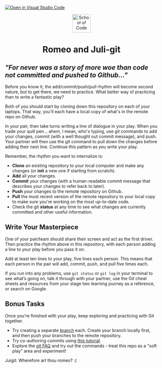 [![Open in Visual Studio Code](https://classroom.github.com/assets/open-in-vscode-c66648af7eb3fe8bc4f294546bfd86ef473780cde1dea487d3c4ff354943c9ae.svg)](https://classroom.github.com/online_ide?assignment_repo_id=8669491&assignment_repo_type=AssignmentRepo)
<div align="center">
    <img alt="School of Code" src="./images/soc-logo.png" width="60" />
</div>
<h1 align="center">
  Romeo and Juli-git
</h1>

## _"For never was a story of more woe than code not committed and pushed to Github..."_

Before you know it, the add/commit/push/pull rhythm will become second nature, but to get there, we need to practice. What better way of practicing than to write a fantastic play?

Both of you should start by cloning down this repository on each of your laptops. That way, you'll each have a local copy of what's in the remote repo on Github.

In your pair, then take turns writing a line of dialogue in your play. When you trade your quill pen... ahem, I mean, who's typing, use git commands to add your changes, commit (with a well thought out commit message), and push. Your partner will then use the git command to pull down the changes before adding their next line. Continue this pattern as you write your play.

Remember, the rhythm you want to internalize is:

- **Clone** an existing repository to your local computer and make any changes (or **init** a new one if starting from scratch).
- **Add** all your changes.
- **Commit** your changes (with a human-readable commit message that describes your changes to refer back to later).
- **Push** your changes to the remote repository on Github.
- **Pull** the most recent version of the remote repository to your local copy to make sure you're working on the most up-to-date code.
- Check the git **status** at any time to see what changes are currently committed and other useful information.

## Write Your Masterpiece

One of your pair/team should share their screen and act as the first driver. Then practice the rhythm above in this repository, with each person adding a line to your play before you pass it on.

Add at least ten lines to your play, five lines each person. This means that each person in the pair will add, commit, push, and pull five times each.

If you run into any problems, use `git status` or `git log` in your terminal to see what’s going on, talk it through with your partner, use the Git cheat sheets and resources from your stage two learning journey as a reference, or search on Google.

## Bonus Tasks

Once you're finished with your play, keep exploring and practicing with Git together.

- Try creating a separate [branch](https://www.atlassian.com/git/tutorials/using-branches) each. Create your branch locally first, and then push your branches to the remote repository.
- Try co-authoring commits using [this tutorial](https://docs.github.com/en/pull-requests/committing-changes-to-your-project/creating-and-editing-commits/creating-a-commit-with-multiple-authors).
- Explore the [git FAQ](http://gitfaq.org/) and try out the commands - treat this repo as a "soft play" area and experiment!

Juigit: Wherefore art thou romeo? :(